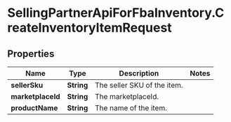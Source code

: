 # SellingPartnerApiForFbaInventory.CreateInventoryItemRequest

## Properties

Name | Type | Description | Notes
------------ | ------------- | ------------- | -------------
**sellerSku** | **String** | The seller SKU of the item. | 
**marketplaceId** | **String** | The marketplaceId. | 
**productName** | **String** | The name of the item. | 


